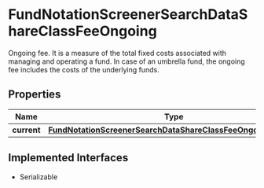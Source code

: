 

# FundNotationScreenerSearchDataShareClassFeeOngoing

Ongoing fee. It is a measure of the total fixed costs associated with managing and operating a fund. In case of an umbrella fund, the ongoing fee includes the costs of the underlying funds.

## Properties

Name | Type | Description | Notes
------------ | ------------- | ------------- | -------------
**current** | [**FundNotationScreenerSearchDataShareClassFeeOngoingCurrent**](FundNotationScreenerSearchDataShareClassFeeOngoingCurrent.md) |  |  [optional]


## Implemented Interfaces

* Serializable


